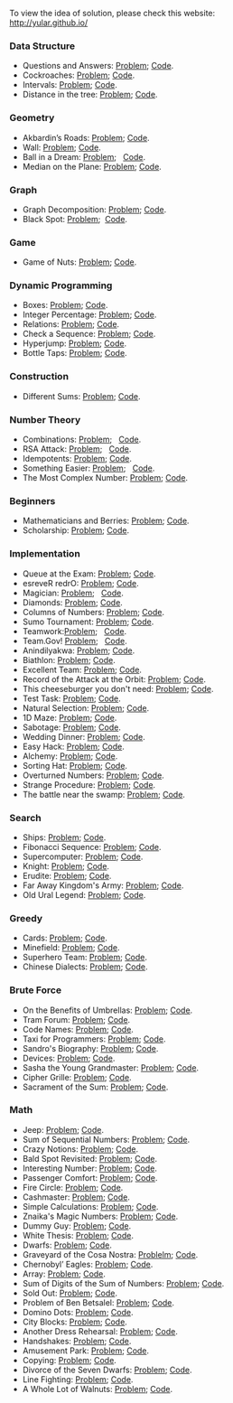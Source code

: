 To view the idea of solution, please check this website:  http://yular.github.io/ 

### Data Structure
* Questions and Answers: [Problem](http://acm.timus.ru/problem.aspx?space=1&num=1026);    [Code](https://github.com/yular/CCplusplus-Project/blob/master/Timus/timus_1026_questionsandanswers.cpp).
* Cockroaches: [Problem](http://acm.timus.ru/problem.aspx?space=1&num=1213);   [Code](https://github.com/yular/CCplusplus-Project/blob/master/Timus/timus_1213_cockroaches.cpp).
* Intervals: [Problem](http://acm.timus.ru/problem.aspx?space=1&num=1330);   [Code](https://github.com/yular/CCplusplus-Project/blob/master/Timus/timus_1330_intervals.cpp).
* Distance in the tree: [Problem](http://acm.timus.ru/problem.aspx?space=1&num=1471);  [Code](https://github.com/yular/CCplusplus-Project/blob/master/Timus/timus_1471_distanceinthetree.cpp).

### Geometry
* Akbardin’s Roads: [Problem](http://acm.timus.ru/problem.aspx?space=1&num=1178);   [Code](https://github.com/yular/CCplusplus-Project/blob/master/Timus/timus_1178_akbardinsroads.cpp).
* Wall: [Problem](http://acm.timus.ru/problem.aspx?space=1&num=1185);   [Code](https://github.com/yular/CCplusplus-Project/blob/master/Timus/timus_1185_wall.cpp).
* Ball in a Dream: [Problem](http://acm.timus.ru/problem.aspx?space=1&num=1192);   [Code](https://github.com/yular/CCplusplus-Project/blob/master/Timus/timus_1192_ballinadream.cpp).
* Median on the Plane: [Problem](http://acm.timus.ru/problem.aspx?space=1&num=1207);   [Code](https://github.com/yular/CCplusplus-Project/blob/master/Timus/timus_1207_medianontheplane.cpp).

### Graph 
* Graph Decomposition: [Problem](http://acm.timus.ru/problem.aspx?space=1&num=1320);   [Code](https://github.com/yular/CCplusplus-Project/blob/master/Timus/timus_1320_graphdecomposition.cpp).
* Black Spot: [Problem](http://acm.timus.ru/problem.aspx?space=1&num=1934);   [Code](https://github.com/yular/CCplusplus-Project/blob/master/Timus/timus_1934_blackspot.cpp).

### Game
* Game of Nuts: [Problem](http://acm.timus.ru/problem.aspx?space=1&num=2068);   [Code](https://github.com/yular/CCplusplus-Project/blob/master/Timus/timus_2068_gameofnuts.cpp).
 
### Dynamic Programming
* Boxes: [Problem](http://acm.timus.ru/problem.aspx?space=1&num=1114);   [Code](https://github.com/yular/CCplusplus-Project/blob/master/Timus/timus_1114_boxes.cpp).
* Integer Percentage: [Problem](http://acm.timus.ru/problem.aspx?space=1&num=1138);   [Code](https://github.com/yular/CCplusplus-Project/blob/master/Timus/timus_1138_integerpercentage.cpp).
* Relations: [Problem](http://acm.timus.ru/problem.aspx?space=1&num=1142);   [Code](https://github.com/yular/CCplusplus-Project/blob/master/Timus/timus_1142_relations.cpp).
* Check a Sequence: [Problem](http://acm.timus.ru/problem.aspx?space=1&num=1247);   [Code](https://github.com/yular/CCplusplus-Project/blob/master/Timus/timus_1247_checkasequence.cpp).
* Hyperjump: [Problem](http://acm.timus.ru/problem.aspx?space=1&num=1296);   [Code](https://github.com/yular/CCplusplus-Project/blob/master/Timus/timus_1296_hyperjump.cpp).
* Bottle Taps: [Problem](http://acm.timus.ru/problem.aspx?space=1&num=1326);   [Code](https://github.com/yular/CCplusplus-Project/blob/master/Timus/timus_1326_bottletaps.cpp).

### Construction
* Different Sums: [Problem](http://acm.timus.ru/problem.aspx?space=1&num=2065);   [Code](https://github.com/yular/CCplusplus-Project/blob/master/Timus/timus_2065_differentsums.cpp).

### Number Theory
* Combinations: [Problem](http://acm.timus.ru/problem.aspx?space=1&num=1055);   [Code](https://github.com/yular/CCplusplus-Project/blob/master/Timus/timus_1055_combinations.cpp).
* RSA Attack: [Problem](http://acm.timus.ru/problem.aspx?space=1&num=1141);   [Code](https://github.com/yular/CCplusplus-Project/blob/master/Timus/timus_1141_rsaattack.cpp).
* Idempotents: [Problem](http://acm.timus.ru/problem.aspx?space=1&num=1204);   [Code](https://github.com/yular/CCplusplus-Project/blob/master/Timus/timus_1204_idempotents.cpp).
* Something Easier: [Problem](http://acm.timus.ru/problem.aspx?space=1&num=1356);   [Code](https://github.com/yular/CCplusplus-Project/blob/master/Timus/timus_1356_somethingeasier.cpp).
* The Most Complex Number: [Problem](http://acm.timus.ru/problem.aspx?space=1&num=1748);   [Code](https://github.com/yular/CCplusplus-Project/blob/master/Timus/timus_1748_themostcomplexnumber.cpp).

### Beginners
* Mathematicians and Berries: [Problem](http://acm.timus.ru/problem.aspx?space=1&num=2001);   [Code](https://github.com/yular/CCplusplus-Project/blob/master/Timus/timus_2001_mathematiciansandberries.cpp).
* Scholarship: [Problem](http://acm.timus.ru/problem.aspx?space=1&num=2056);   [Code](https://github.com/yular/CCplusplus-Project/blob/master/Timus/timus_2056_scholarship.cpp).

### Implementation
* Queue at the Exam: [Problem](http://acm.timus.ru/problem.aspx?space=1&num=1193);   [Code](https://github.com/yular/CCplusplus-Project/blob/master/Timus/timus_1193_queueattheexam.cpp).
* esreveR redrO: [Problem](http://acm.timus.ru/problem.aspx?space=1&num=1226);   [Code](https://github.com/yular/CCplusplus-Project/blob/master/Timus/timus_1226_esreverredro.cpp).
* Magician: [Problem](http://acm.timus.ru/problem.aspx?space=1&num=1370);   [Code](https://github.com/yular/CCplusplus-Project/blob/master/Timus/timus_1370_magician.cpp).
* Diamonds: [Problem](http://acm.timus.ru/problem.aspx?space=1&num=1433);   [Code](https://github.com/yular/CCplusplus-Project/blob/master/Timus/timus_1433_diamonds.cpp).
* Columns of Numbers: [Problem](http://acm.timus.ru/problem.aspx?space=1&num=1506);   [Code](https://github.com/yular/CCplusplus-Project/blob/master/Timus/timus_1506_columnsofnumbers.cpp).
* Sumo Tournament: [Problem](http://acm.timus.ru/problem.aspx?space=1&num=1551);   [Code](https://github.com/yular/CCplusplus-Project/blob/master/Timus/timus_1551_sumotournament.cpp).
* Teamwork:[Problem](http://acm.timus.ru/problem.aspx?space=1&num=1581);   [Code](https://github.com/yular/CCplusplus-Project/blob/master/Timus/timus_1581_teamwork.cpp).
* Team.Gov! [Problem](http://acm.timus.ru/problem.aspx?space=1&num=1688);   [Code](https://github.com/yular/CCplusplus-Project/blob/master/Timus/timus_1688_teamgov.cpp).
* Anindilyakwa: [Problem](http://acm.timus.ru/problem.aspx?space=1&num=1777);   [Code](https://github.com/yular/CCplusplus-Project/blob/master/Timus/timus_1777_anindilyakwa.cpp).
* Biathlon: [Problem](http://acm.timus.ru/problem.aspx?space=1&num=1821);   [Code](https://github.com/yular/CCplusplus-Project/blob/master/Timus/timus_1812_biathlon.cpp).
* Excellent Team: [Problem](http://acm.timus.ru/problem.aspx?space=1&num=1931);   [Code](https://github.com/yular/CCplusplus-Project/blob/master/Timus/timus_1931_excellentteam.cpp).
* Record of the Attack at the Orbit: [Problem](http://acm.timus.ru/problem.aspx?space=1&num=1944);   [Code](https://github.com/yular/CCplusplus-Project/blob/master/Timus/timus_1944_recordoftheattackattheorbit.cpp).
* This cheeseburger you don't need: [Problem](http://acm.timus.ru/problem.aspx?space=1&num=1993);   [Code](https://github.com/yular/CCplusplus-Project/blob/master/Timus/timus_1993_thischeeseburgeryoudontneed.cpp).
* Test Task: [Problem](http://acm.timus.ru/problem.aspx?space=1&num=2002);   [Code](https://github.com/yular/CCplusplus-Project/blob/master/Timus/timus_2002_testtask.cpp).
* Natural Selection: [Problem](http://acm.timus.ru/problem.aspx?space=1&num=2091);   [Code](https://github.com/yular/CCplusplus-Project/blob/master/Timus/timus_2091_naturalselection.cpp).
* 1D Maze: [Problem](http://acm.timus.ru/problem.aspx?space=1&num=1642);   [Code](https://github.com/yular/CCplusplus-Project/blob/master/Timus/timus_1642_1dmaze.cpp).
* Sabotage: [Problem](http://acm.timus.ru/problem.aspx?space=1&num=1290);   [Code](https://github.com/yular/CCplusplus-Project/blob/master/Timus/timus_1290_sabotage.cpp).
* Wedding Dinner: [Problem](http://acm.timus.ru/problem.aspx?space=1&num=2100);   [Code](https://github.com/yular/CCplusplus-Project/blob/master/Timus/timus_2100_weddingdinner.cpp).
* Easy Hack: [Problem](http://acm.timus.ru/problem.aspx?space=1&num=1404);   [Code](https://github.com/yular/CCplusplus-Project/blob/master/Timus/timus_1404_easyhack.cpp).
* Alchemy: [Problem](http://acm.timus.ru/problem.aspx?space=1&num=1573);   [Code](https://github.com/yular/CCplusplus-Project/blob/master/Timus/timus_1573_alchemy.cpp).
* Sorting Hat: [Problem](http://acm.timus.ru/problem.aspx?space=1&num=1446);   [Code](https://github.com/yular/CCplusplus-Project/blob/master/Timus/timus_1446_sortinghat.cpp).
* Overturned Numbers: [Problem](http://acm.timus.ru/problem.aspx?space=1&num=2031);   [Code](https://github.com/yular/CCplusplus-Project/blob/master/Timus/timus_2031_overturnednumbers.cpp).
* Strange Procedure: [Problem](http://acm.timus.ru/problem.aspx?space=1&num=1214);   [Code](https://github.com/yular/CCplusplus-Project/blob/master/Timus/timus_1214_strangeprocedure.cpp).
* The battle near the swamp: [Problem](http://acm.timus.ru/problem.aspx?space=1&num=1991);   [Code](https://github.com/yular/CCplusplus-Project/blob/master/Timus/timus_1991_thebattleneartheswamp.cpp).

### Search
* Ships: [Problem](http://acm.timus.ru/problem.aspx?space=1&num=1115);   [Code](https://github.com/yular/CCplusplus-Project/blob/master/Timus/timus_1115_ships.cpp).
* Fibonacci Sequence: [Problem](http://acm.timus.ru/problem.aspx?space=1&num=1133);   [Code](https://github.com/yular/CCplusplus-Project/blob/master/Timus/timus_1133_fibonaccisequence.cpp).
* Supercomputer: [Problem](http://acm.timus.ru/problem.aspx?space=1&num=1153);   [Code](https://github.com/yular/CCplusplus-Project/blob/master/Timus/timus_1153_supercomputer.java).
* Knight: [Problem](http://acm.timus.ru/problem.aspx?space=1&num=1298);   [Code](https://github.com/yular/CCplusplus-Project/blob/master/Timus/timus_1298_knight.cpp).
* Erudite: [Problem](http://acm.timus.ru/problem.aspx?space=1&num=1603);   [Code](https://github.com/yular/CCplusplus-Project/blob/master/Timus/timus_1603_erudite.cpp).
* Far Away Kingdom's Army: [Problem](http://acm.timus.ru/problem.aspx?space=1&num=1656);   [Code](https://github.com/yular/CCplusplus-Project/blob/master/Timus/timus_1656_farawaykingdomsarmy.cpp).
* Old Ural Legend: [Problem](http://acm.timus.ru/problem.aspx?space=1&num=1769);   [Code](ttps://github.com/yular/CCplusplus-Project/blob/master/Timus/timus_1769_oldurallegend.cpp).

### Greedy
* Cards: [Problem](http://acm.timus.ru/problem.aspx?space=1&num=1134);   [Code](https://github.com/yular/CCplusplus-Project/blob/master/Timus/timus_1134_cards.cpp).
* Minefield: [Problem](http://acm.timus.ru/problem.aspx?space=1&num=1826);   [Code](https://github.com/yular/CCplusplus-Project/blob/master/Timus/timus_1826_minefield.cpp).
* Superhero Team: [Problem](http://acm.timus.ru/problem.aspx?space=1&num=1922);   [Code](https://github.com/yular/CCplusplus-Project/blob/master/Timus/timus_1922_superheroteam.cpp).
* Chinese Dialects: [Problem](http://acm.timus.ru/problem.aspx?space=1&num=1964);   [Code](https://github.com/yular/CCplusplus-Project/blob/master/Timus/timus_1964_chinesedialects.cpp).

### Brute Force
* On the Benefits of Umbrellas: [Problem](http://acm.timus.ru/problem.aspx?space=1&num=1788);   [Code](https://github.com/yular/CCplusplus-Project/blob/master/Timus/timus_1788_onthebenefitsofumbrellas.cpp).
* Tram Forum: [Problem](http://acm.timus.ru/problem.aspx?space=1&num=1612);   [Code](https://github.com/yular/CCplusplus-Project/blob/master/Timus/timus_1612_tramforum.cpp).
* Code Names: [Problem](http://acm.timus.ru/problem.aspx?space=1&num=1711);   [Code](https://github.com/yular/CCplusplus-Project/blob/master/Timus/timus_1711_codenames.cpp).
* Taxi for Programmers: [Problem](http://acm.timus.ru/problem.aspx?space=1&num=2005);   [Code](https://github.com/yular/CCplusplus-Project/blob/master/Timus/timus_2005_taxiforprogrammers.cpp).
* Sandro's Biography: [Problem](http://acm.timus.ru/problem.aspx?space=1&num=1786);   [Code](https://github.com/yular/CCplusplus-Project/blob/master/Timus/timus_1786_sandrosbiography.cpp).
* Devices: [Problem](http://acm.timus.ru/problem.aspx?space=1&num=2033);   [Code](https://github.com/yular/CCplusplus-Project/blob/master/Timus/timus_2033_devices.cpp).
* Sasha the Young Grandmaster: [Problem](http://acm.timus.ru/problem.aspx?space=1&num=2010);   [Code](https://github.com/yular/CCplusplus-Project/blob/master/Timus/timus_2010_sashatheyounggrandmaster.cpp).
* Cipher Grille: [Problem](http://acm.timus.ru/problem.aspx?space=1&num=1712);   [Code](https://github.com/yular/CCplusplus-Project/blob/master/Timus/timus_1712_ciphergrille.cpp).
* Sacrament of the Sum: [Problem](http://acm.timus.ru/problem.aspx?space=1&num=1021);   [Code](https://github.com/yular/CCplusplus-Project/blob/master/Timus/timus_1021_sacramentofthesum.cpp).

### Math
* Jeep: [Problem](http://acm.timus.ru/problem.aspx?space=1&num=1113);   [Code](https://github.com/yular/CCplusplus-Project/blob/master/Timus/timus_1113_jeep.cpp).
* Sum of Sequential Numbers: [Problem](http://acm.timus.ru/problem.aspx?space=1&num=1120);   [Code](https://github.com/yular/CCplusplus-Project/blob/master/Timus/timus_1120_sumofsequentialnumbers.cpp).
* Crazy Notions: [Problem](http://acm.timus.ru/problem.aspx?space=1&num=1295);   [Code](https://github.com/yular/CCplusplus-Project/blob/master/Timus/timus_1295_crazynotions.cpp).
* Bald Spot Revisited: [Problem](http://acm.timus.ru/problem.aspx?space=1&num=1355);   [Code](https://github.com/yular/CCplusplus-Project/blob/master/Timus/timus_1355_baldspotrevisited.cpp).
* Interesting Number: [Problem](http://acm.timus.ru/submit.aspx?space=1&num=1385);   [Code](https://github.com/yular/CCplusplus-Project/blob/master/Timus/timus_1385_interestingnumber.cpp).
* Passenger Comfort: [Problem](http://acm.timus.ru/problem.aspx?space=1&num=1885);   [Code](https://github.com/yular/CCplusplus-Project/blob/master/Timus/timus_1885_passengercomfort.cpp).
* Fire Circle: [Problem](http://acm.timus.ru/problem.aspx?space=1&num=1490);   [Code](https://github.com/yular/CCplusplus-Project/blob/master/Timus/timus_1490_firecircle.cpp).
* Cashmaster: [Problem](http://acm.timus.ru/problem.aspx?space=1&num=1515);   [Code](https://github.com/yular/CCplusplus-Project/blob/master/Timus/timus_1515_cashmaster.cpp).
* Simple Calculations: [Problem](http://acm.timus.ru/problem.aspx?space=1&num=1047);   [Code](https://github.com/yular/CCplusplus-Project/blob/master/Timus/timus_1047_simplecalculations.cpp).
* Znaika's Magic Numbers: [Problem](http://acm.timus.ru/problem.aspx?space=1&num=1727);   [Code](https://github.com/yular/CCplusplus-Project/blob/master/Timus/timus_1727_znaikasmagicnumbers.cpp ).
* Dummy Guy: [Problem](http://acm.timus.ru/problem.aspx?space=1&num=1984);   [Code](https://github.com/yular/CCplusplus-Project/blob/master/Timus/timus_1984_dummyguy.cpp).
* White Thesis: [Problem](http://acm.timus.ru/problem.aspx?space=1&num=1335);   [Code](https://github.com/yular/CCplusplus-Project/blob/master/Timus/timus_1335_whitethesis.cpp).
* Dwarfs: [Problem](http://acm.timus.ru/problem.aspx?space=1&num=1283);   [Code](https://github.com/yular/CCplusplus-Project/blob/master/Timus/timus_1283_dwarfs.cpp).
* Graveyard of the Cosa Nostra: [Problelm](http://acm.timus.ru/problem.aspx?space=1&num=1255);   [Code](https://github.com/yular/CCplusplus-Project/blob/master/Timus/timus_1255_graveyardofthecosanostra.cpp).
* Chernobyl’ Eagles: [Problem](http://acm.timus.ru/problem.aspx?space=1&num=1222);   [Code](https://github.com/yular/CCplusplus-Project/blob/master/Timus/timus_1222_chernobyleagles.java).
* Array: [Problem](http://acm.timus.ru/problem.aspx?space=1&num=1228);   [Code](https://github.com/yular/CCplusplus-Project/blob/master/Timus/timus_1228_array.cpp).
* Sum of Digits of the Sum of Numbers: [Problem](http://acm.timus.ru/problem.aspx?space=1&num=1206);   [Code](https://github.com/yular/CCplusplus-Project/blob/master/Timus/timus_1206_sumofdigitsofthesumofnumbers.java).
* Sold Out: [Problem](http://acm.timus.ru/problem.aspx?space=1&num=1725);   [Code](https://github.com/yular/CCplusplus-Project/blob/master/Timus/timus_1725_soldout.cpp).
* Problem of Ben Betsalel: [Problem](http://acm.timus.ru/problem.aspx?space=1&num=1336);   [Code](https://github.com/yular/CCplusplus-Project/blob/master/Timus/timus_1336_problemofbenbetsalel.cpp).
* Domino Dots: [Problem](http://acm.timus.ru/problem.aspx?space=1&num=1502);   [Code](https://github.com/yular/CCplusplus-Project/blob/master/Timus/timus_1502_dominodots.cpp).
* City Blocks: [Problem](http://acm.timus.ru/problem.aspx?space=1&num=1139);   [Code](https://github.com/yular/CCplusplus-Project/blob/master/Timus/timus_1139_cityblocks.cpp).
* Another Dress Rehearsal: [Problem](http://acm.timus.ru/problem.aspx?space=1&num=2035);   [Code](https://github.com/yular/CCplusplus-Project/blob/master/Timus/timus_2035_anotherdressrehearsal.cpp).
* Handshakes: [Problem](http://acm.timus.ru/problem.aspx?space=1&num=1194);   [Code](https://github.com/yular/CCplusplus-Project/blob/master/Timus/timus_1194_handshakes.cpp).
* Amusement Park: [Problem](http://acm.timus.ru/problem.aspx?space=1&num=1796);  [Code](https://github.com/yular/CCplusplus-Project/blob/master/Timus/timus_1796_amusementpark.cpp).
* Copying: [Problem](http://acm.timus.ru/problem.aspx?space=1&num=1131);   [Code](https://github.com/yular/CCplusplus-Project/blob/master/Timus/timus_1131_copying.cpp).
* Divorce of the Seven Dwarfs: [Problem](http://acm.timus.ru/problem.aspx?space=1&num=1243);   [Code](https://github.com/yular/CCplusplus-Project/blob/master/Timus/timus_1243_divorceofthesevendwarfs.cpp).
* Line Fighting: [Problem](http://acm.timus.ru/problem.aspx?space=1&num=2025);   [Code](https://github.com/yular/CCplusplus-Project/blob/master/Timus/timus_2025_linefighting.cpp).
* A Whole Lot of Walnuts: [Problem](http://acm.timus.ru/problem.aspx?space=1&num=1644);   [Code](https://github.com/yular/CCplusplus-Project/blob/master/Timus/timus_1644_awholelotofwalnuts.cpp).
